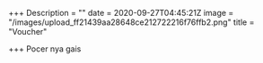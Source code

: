 +++
Description = ""
date = 2020-09-27T04:45:21Z
image = "/images/upload_ff21439aa28648ce212722216f76ffb2.png"
title = "Voucher"

+++
Pocer nya gais